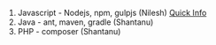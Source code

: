 1. Javascript - Nodejs, npm, gulpjs (Nilesh) [Quick Info](http://stackoverflow.com/questions/35062852/npm-vs-bower-vs-browserify-vs-gulp-vs-grunt-vs-webpack)
2. Java - ant, maven, gradle (Shantanu)
3. PHP - composer (Shantanu)
